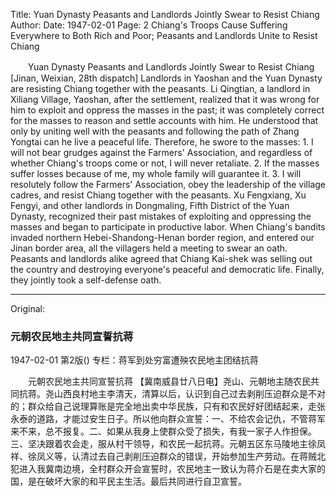 Title: Yuan Dynasty Peasants and Landlords Jointly Swear to Resist Chiang
Author:
Date: 1947-02-01
Page: 2
Chiang's Troops Cause Suffering Everywhere to Both Rich and Poor; Peasants and Landlords Unite to Resist Chiang

　　Yuan Dynasty Peasants and Landlords Jointly Swear to Resist Chiang
    [Jinan, Weixian, 28th dispatch] Landlords in Yaoshan and the Yuan Dynasty are resisting Chiang together with the peasants. Li Qingtian, a landlord in Xiliang Village, Yaoshan, after the settlement, realized that it was wrong for him to exploit and oppress the masses in the past; it was completely correct for the masses to reason and settle accounts with him. He understood that only by uniting well with the peasants and following the path of Zhang Yongtai can he live a peaceful life. Therefore, he swore to the masses: 1. I will not bear grudges against the Farmers' Association, and regardless of whether Chiang's troops come or not, I will never retaliate. 2. If the masses suffer losses because of me, my whole family will guarantee it. 3. I will resolutely follow the Farmers' Association, obey the leadership of the village cadres, and resist Chiang together with the peasants. Xu Fengxiang, Xu Fengyi, and other landlords in Dongmaling, Fifth District of the Yuan Dynasty, recognized their past mistakes of exploiting and oppressing the masses and began to participate in productive labor. When Chiang's bandits invaded northern Hebei-Shandong-Henan border region, and entered our Jinan border area, all the villagers held a meeting to swear an oath. Peasants and landlords alike agreed that Chiang Kai-shek was selling out the country and destroying everyone's peaceful and democratic life. Finally, they jointly took a self-defense oath.



<hr /> 

Original: 


### 元朝农民地主共同宣誓抗蒋

1947-02-01
第2版()
专栏：蒋军到处穷富遭殃农民地主团结抗蒋

　　元朝农民地主共同宣誓抗蒋
    【冀南威县廿八日电】尧山、元朝地主随农民共同抗蒋。尧山西良村地主李清天，清算以后，认识到自己过去剥削压迫群众是不对的；群众给自己说理算账是完全地出卖中华民族，只有和农民好好团结起来，走张永泰的道路，才能过安生日子。所以他向群众宣誓：一、不给农会记仇，不管蒋军来不来，总不报复。二、如果从我身上使群众受了损失，有我一家子人作担保。三、坚决跟着农会走，服从村干领导，和农民一起抗蒋。元朝五区东马陵地主徐凤祥、徐凤义等，认清过去自己剥削压迫群众的错误，开始参加生产劳动。在蒋贼北犯进入我冀南边境，全村群众开会宣誓时，农民地主一致认为蒋介石是在卖大家的国，是在破坏大家的和平民主生活。最后共同进行自卫宣誓。
